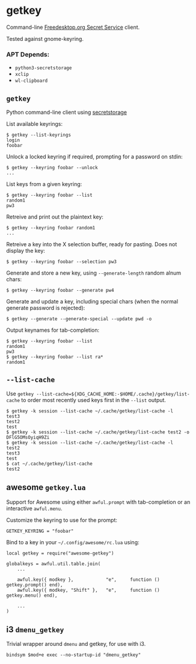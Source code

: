 # getkey

Command-line [Freedesktop.org Secret Service](https://specifications.freedesktop.org/secret-service/) client.

Tested against gnome-keyring.

### APT Depends:

* `python3-secretstorage`
* `xclip`
* `wl-clipboard`

## `getkey`
Python command-line client using [secretstorage](https://github.com/mitya57/secretstorage)

List available keyrings:

    $ getkey --list-keyrings
    login
    foobar

Unlock a locked keyring if required, prompting for a password on stdin:

    $ getkey --keyring foobar --unlock
    ...

List keys from a given keyring:

    $ getkey --keyring foobar --list
    random1
    pw3

Retreive and print out the plaintext key:

    $ getkey --keyring foobar random1
    ...

Retreive a key into the X selection buffer, ready for pasting. Does not display the key:

    $ getkey --keyring foobar --selection pw3

Generate and store a new key, using `--generate-length` random alnum chars:

    $ getkey --keyring foobar --generate pw4

Generate and update a key, including special chars (when the normal generate password is rejected):
   
    $ getkey --generate --generate-special --update pwd -o

Output keynames for tab-completion:

    $ getkey --keyring foobar --list
    random1
    pw3
    $ getkey --keyring foobar --list ra*
    random1

## `--list-cache`

Use `getkey --list-cache=${XDG_CACHE_HOME:-$HOME/.cache}/getkey/list-cache` to order most recently used keys first in the `--list` output.

    $ getkey -k session --list-cache ~/.cache/getkey/list-cache -l
    test3
    test2
    test
    $ getkey -k session --list-cache ~/.cache/getkey/list-cache test2 -o
    DFlG5OMsOyiqH9Zi
    $ getkey -k session --list-cache ~/.cache/getkey/list-cache -l
    test2
    test3
    test
    $ cat ~/.cache/getkey/list-cache
    test2

## awesome `getkey.lua`
Support for Awesome using either `awful.prompt` with tab-completion or an interactive `awful.menu`.

Customize the keyring to use for the prompt:

    GETKEY_KEYRING = "foobar"

Bind to a key in your `~/.config/awesome/rc.lua` using:

    local getkey = require("awesome-getkey")

    globalkeys = awful.util.table.join(
        ...

        awful.key({ modkey },            "e",     function () getkey.prompt() end),
        awful.key({ modkey, "Shift" },   "e",     function () getkey.menu() end),

        ...
    )

## i3 `dmenu_getkey`

Trivial wrapper around `dmenu` and getkey, for use with i3.

    bindsym $mod+e exec --no-startup-id "dmenu_getkey"

